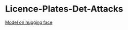 # Licence-Plates-Det-Attacks




[Model on hugging face](https://huggingface.co/keremberke/yolov5m-license-plate)
